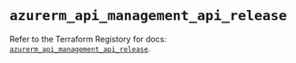 # `azurerm_api_management_api_release`

Refer to the Terraform Registory for docs: [`azurerm_api_management_api_release`](https://registry.terraform.io/providers/hashicorp/azurerm/3.60.0/docs/resources/api_management_api_release).
